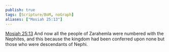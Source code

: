 ```yaml
---
publish: true
tags: [Scripture/BoM, noGraph]
aliases: ["Mosiah 25:13"]
---
```

[Mosiah 25:13](https://churchofjesuschrist.org/study/scriptures/bofm/mosiah/25?lang=eng&id=p13#p13) And now all the people of Zarahemla were numbered with the Nephites, and this because the kingdom had been conferred upon none but those who were descendants of Nephi.
